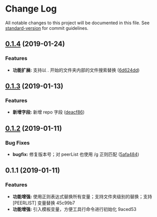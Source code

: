 # Change Log

All notable changes to this project will be documented in this file. See [standard-version](https://github.com/conventional-changelog/standard-version) for commit guidelines.

<a name="0.1.4"></a>
## [0.1.4](https://github.com/alibaba-paimai-frontend/ide-cli/compare/v0.1.3...v0.1.4) (2019-01-24)


### Features

* **功能扩展:** 支持以 . 开始的文件夹内部的文件搜索替换 ([6d624dd](https://github.com/alibaba-paimai-frontend/ide-cli/commit/6d624dd))



<a name="0.1.3"></a>
## [0.1.3](https://github.com/alibaba-paimai-frontend/ide-cli/compare/v0.1.2...v0.1.3) (2019-01-13)


### Features

* **新增字段:** 新增 repo 字段 ([deacf86](https://github.com/alibaba-paimai-frontend/ide-cli/commit/deacf86))



<a name="0.1.2"></a>
## [0.1.2](https://github.com/alibaba-paimai-frontend/ide-cli/compare/v0.1.1...v0.1.2) (2019-01-11)


### Bug Fixes

* **bugfix:** 修复版本号；对 peerList 也使用 /g 正则匹配 ([5afa484](https://github.com/alibaba-paimai-frontend/ide-cli/commit/5afa484))



<a name="0.1.1"></a>
## 0.1.1 (2019-01-11)


### Features

* **功能增强:** 使用正则表达式替换所有变量；支持文件夹级别的替换；支持 [PEERLIST] 变量替换 45c99b7
* **功能增强:** 引入模板变量，方便工具行命令进行初始化 9aced53
